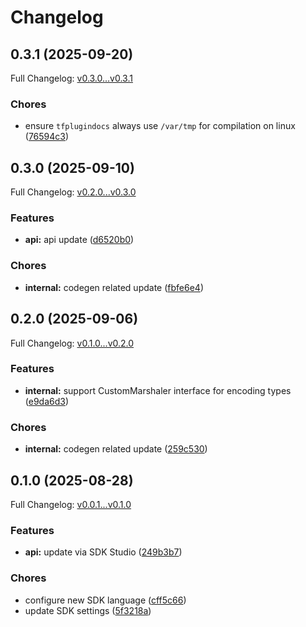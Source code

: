# Changelog

## 0.3.1 (2025-09-20)

Full Changelog: [v0.3.0...v0.3.1](https://github.com/dataleonlabs/terraform-provider-dataleonlabs/compare/v0.3.0...v0.3.1)

### Chores

* ensure `tfplugindocs` always use `/var/tmp` for compilation on linux ([76594c3](https://github.com/dataleonlabs/terraform-provider-dataleonlabs/commit/76594c3f222a889a158a3b9f8f4597d129b2c5e8))

## 0.3.0 (2025-09-10)

Full Changelog: [v0.2.0...v0.3.0](https://github.com/dataleonlabs/terraform-provider-dataleonlabs/compare/v0.2.0...v0.3.0)

### Features

* **api:** api update ([d6520b0](https://github.com/dataleonlabs/terraform-provider-dataleonlabs/commit/d6520b0537cf426c316d375f59cc3302c1bcbf97))


### Chores

* **internal:** codegen related update ([fbfe6e4](https://github.com/dataleonlabs/terraform-provider-dataleonlabs/commit/fbfe6e4e60adf91a20bbb03a27cbd1fa823f5b08))

## 0.2.0 (2025-09-06)

Full Changelog: [v0.1.0...v0.2.0](https://github.com/dataleonlabs/terraform-provider-dataleonlabs/compare/v0.1.0...v0.2.0)

### Features

* **internal:** support CustomMarshaler interface for encoding types ([e9da6d3](https://github.com/dataleonlabs/terraform-provider-dataleonlabs/commit/e9da6d367143e6f36b44c4578eb9d6c48319ce6c))


### Chores

* **internal:** codegen related update ([259c530](https://github.com/dataleonlabs/terraform-provider-dataleonlabs/commit/259c5304cd9e7845375c8ecd156e634003e66c48))

## 0.1.0 (2025-08-28)

Full Changelog: [v0.0.1...v0.1.0](https://github.com/dataleonlabs/terraform-provider-dataleonlabs/compare/v0.0.1...v0.1.0)

### Features

* **api:** update via SDK Studio ([249b3b7](https://github.com/dataleonlabs/terraform-provider-dataleonlabs/commit/249b3b7a1acf1ca1cc87f20d7039cc6646a43b23))


### Chores

* configure new SDK language ([cff5c66](https://github.com/dataleonlabs/terraform-provider-dataleonlabs/commit/cff5c6650e0ba76bc57e9728a886e89594a69534))
* update SDK settings ([5f3218a](https://github.com/dataleonlabs/terraform-provider-dataleonlabs/commit/5f3218a5ca7d4a72c13b7e1e515d983a71a955dc))
